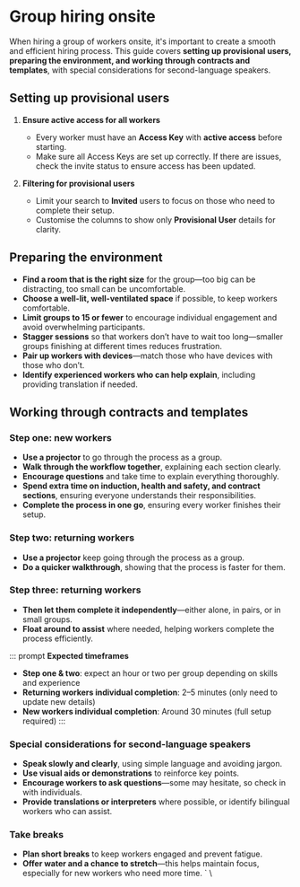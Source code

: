 # Group hiring onsite

When hiring a group of workers onsite, it's important to create a smooth and efficient hiring process. This guide covers
**setting up provisional users, preparing the environment, and working through contracts and templates**, with special
considerations for second-language speakers.

## Setting up provisional users

1. **Ensure active access for all workers**
    - Every worker must have an **Access Key** with **active access** before starting.
    - Make sure all Access Keys are set up correctly. If there are issues, check the invite status to ensure access has
      been updated.

2. **Filtering for provisional users**
    - Limit your search to **Invited** users to focus on those who need to complete their setup.
    - Customise the columns to show only **Provisional User** details for clarity.

## Preparing the environment

- **Find a room that is the right size** for the group—too big can be distracting, too small can be uncomfortable.
- **Choose a well-lit, well-ventilated space** if possible, to keep workers comfortable.
- **Limit groups to 15 or fewer** to encourage individual engagement and avoid overwhelming participants.
- **Stagger sessions** so that workers don’t have to wait too long—smaller groups finishing at different times reduces
  frustration.
- **Pair up workers with devices**—match those who have devices with those who don’t.
- **Identify experienced workers who can help explain**, including providing translation if needed.

<explanation>

## Working through contracts and templates

### Step one: new workers

- **Use a projector** to go through the process as a group.
- **Walk through the workflow together**, explaining each section clearly.
- **Encourage questions** and take time to explain everything thoroughly.
- **Spend extra time on induction, health and safety, and contract sections**, ensuring everyone understands their
  responsibilities.
- **Complete the process in one go**, ensuring every worker finishes their setup.

### Step two: returning workers

- **Use a projector** keep going through the process as a group.
- **Do a quicker walkthrough**, showing that the process is faster for them.

### Step three:  returning workers

- **Then let them complete it independently**—either alone, in pairs, or in small groups.
- **Float around to assist** where needed, helping workers complete the process efficiently.

::: prompt
**Expected timeframes**

- **Step one & two**: expect an hour or two per group depending on skills and experience
- **Returning workers individual completion**: 2–5 minutes (only need to update new details)
- **New workers individual completion**: Around 30 minutes (full setup required)
:::

</explanation>

### Special considerations for second-language speakers

- **Speak slowly and clearly**, using simple language and avoiding jargon.
- **Use visual aids or demonstrations** to reinforce key points.
- **Encourage workers to ask questions**—some may hesitate, so check in with individuals.
- **Provide translations or interpreters** where possible, or identify bilingual workers who can assist.

### Take breaks

- **Plan short breaks** to keep workers engaged and prevent fatigue.
- **Offer water and a chance to stretch**—this helps maintain focus, especially for new workers who need more time.
  `
\

